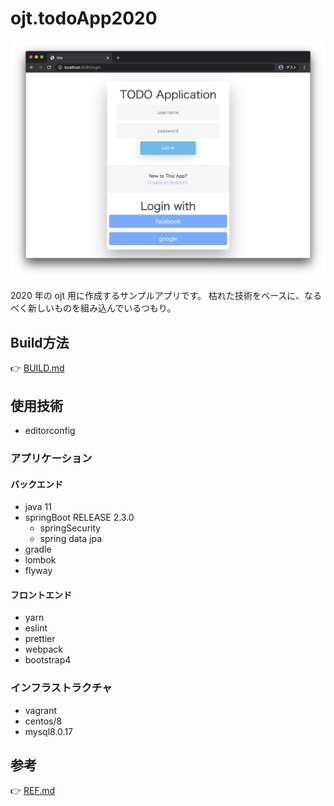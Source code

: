 # ojt.todoApp2020

![loginPage](docs/img/login.png)

2020 年の ojt 用に作成するサンプルアプリです。
枯れた技術をベースに、なるべく新しいものを組み込んでいるつもり。

## Build方法

👉 [BUILD.md](docs/BUILD.md)

## 使用技術

- editorconfig

### アプリケーション

#### バックエンド

- java 11
- springBoot RELEASE 2.3.0
  - springSecurity
  - spring data jpa
- gradle
- lombok
- flyway

#### フロントエンド

- yarn
- eslint
- prettier
- webpack
- bootstrap4

### インフラストラクチャ

- vagrant
- centos/8
- mysql8.0.17

## 参考

👉 [REF.md](docs/REF.md)
